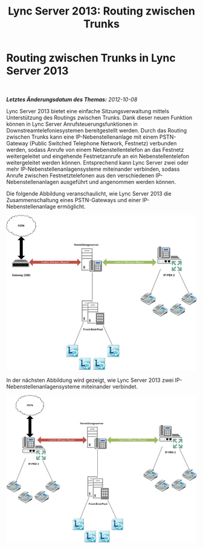 ﻿---
title: 'Lync Server 2013: Routing zwischen Trunks'
TOCTitle: Routing zwischen Trunks
ms:assetid: f687a548-1f2e-48ed-9745-a13dc1f3698f
ms:mtpsurl: https://technet.microsoft.com/de-de/library/JJ721940(v=OCS.15)
ms:contentKeyID: 49891022
ms.date: 05/19/2016
mtps_version: v=OCS.15
ms.translationtype: HT
---

# Routing zwischen Trunks in Lync Server 2013

 

_**Letztes Änderungsdatum des Themas:** 2012-10-08_

Lync Server 2013 bietet eine einfache Sitzungsverwaltung mittels Unterstützung des Routings zwischen Trunks. Dank dieser neuen Funktion können in Lync Server Anrufsteuerungsfunktionen in Downstreamtelefoniesystemen bereitgestellt werden. Durch das Routing zwischen Trunks kann eine IP-Nebenstellenanlage mit einem PSTN-Gateway (Public Switched Telephone Network, Festnetz) verbunden werden, sodass Anrufe von einem Nebenstellentelefon an das Festnetz weitergeleitet und eingehende Festnetzanrufe an ein Nebenstellentelefon weitergeleitet werden können. Entsprechend kann Lync Server zwei oder mehr IP-Nebenstellenanlagensysteme miteinander verbinden, sodass Anrufe zwischen Festnetztelefonen aus den verschiedenen IP-Nebenstellenanlagen ausgeführt und angenommen werden können.

Die folgende Abbildung veranschaulicht, wie Lync Server 2013 die Zusammenschaltung eines PSTN-Gateways und einer IP-Nebenstellenanlage ermöglicht.

![Lync Server: Verbinden von PSTN-Gateway/IP-PBX (Diagramm)](images/JJ721940.cc3858ca-2ee3-4d51-8a51-db078366b50b(OCS.15).jpg "Lync Server: Verbinden von PSTN-Gateway/IP-PBX (Diagramm)")

In der nächsten Abbildung wird gezeigt, wie Lync Server 2013 zwei IP-Nebenstellenanlagensysteme miteinander verbindet.

![Lync Server: Verbinden von IP-PAX-Systemen (Diagramm)](images/JJ721940.6ba18ec9-df70-498a-9cf7-7fc41e5ec432(OCS.15).jpg "Lync Server: Verbinden von IP-PAX-Systemen (Diagramm)")

